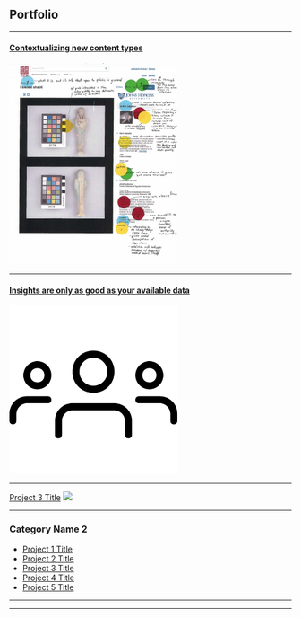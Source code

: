 ## Portfolio

---

#### [Contextualizing new content types](/sample_page)
<img src="images/Screen Shot 2020-06-25 at 11.17.30 AM.png" width="300">

---
#### [Insights are only as good as your available data](/recruiting_strategy)
<img src="images/group.png" width="300"> 

---
[Project 3 Title](http://example.com/)
<img src="images/dummy_thumbnail.jpg?raw=true"/>

---

### Category Name 2

- [Project 1 Title](http://example.com/)
- [Project 2 Title](http://example.com/)
- [Project 3 Title](http://example.com/)
- [Project 4 Title](http://example.com/)
- [Project 5 Title](http://example.com/)

---




---
